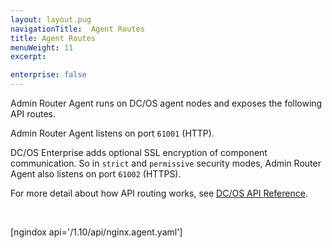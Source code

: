 ```yaml
---
layout: layout.pug
navigationTitle:  Agent Routes
title: Agent Routes
menuWeight: 11
excerpt:

enterprise: false
---
```


Admin Router Agent runs on DC/OS agent nodes and exposes the following API routes.

Admin Router Agent listens on port `61001` (HTTP).

DC/OS Enterprise adds optional SSL encryption of component communication. So in `strict` and `permissive` security modes, Admin Router Agent also listens on port `61002` (HTTPS).

For more detail about how API routing works, see [DC/OS API Reference](/1.10/api/).

<br/>

[ngindox api='/1.10/api/nginx.agent.yaml']
